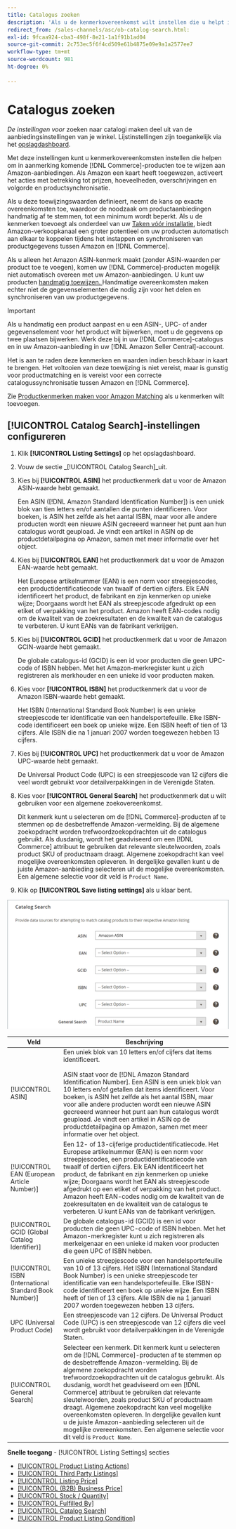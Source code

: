 ```yaml
---
title: Catalogus zoeken
description: 'Als u de kenmerkovereenkomst wilt instellen die u helpt in aanmerking komende producten uit de handelscatalogus toe te wijzen aan Amazon-aanbiedingen, werkt u de zoekinstellingen van de catalogus bij.'
redirect_from: /sales-channels/asc/ob-catalog-search.html: 
exl-id: 9fcaa924-cba3-498f-8e21-1a1f91b1ad04
source-git-commit: 2c753ec5f6f4cd509e61b4875e09e9a1a2577ee7
workflow-type: tm+mt
source-wordcount: 981
ht-degree: 0%

---
```


# Catalogus zoeken

_De instellingen voor_ zoeken naar catalogi maken deel uit van de aanbiedingsinstellingen van je winkel. Lijstinstellingen zijn toegankelijk via het [opslagdashboard](./amazon-store-dashboard.md).

Met deze instellingen kunt u kenmerkovereenkomsten instellen die helpen om in aanmerking komende [!DNL Commerce]-producten toe te wijzen aan Amazon-aanbiedingen. Als Amazon een kaart heeft toegewezen, activeert het acties met betrekking tot prijzen, hoeveelheden, overschrijvingen en volgorde en productsynchronisatie.

Als u deze toewijzingswaarden definieert, neemt de kans op exacte overeenkomsten toe, waardoor de noodzaak om productaanbiedingen handmatig af te stemmen, tot een minimum wordt beperkt. Als u de kenmerken toevoegt als onderdeel van uw [Taken vóór installatie](./amazon-pre-setup-tasks.md), biedt Amazon-verkoopkanaal een groter potentieel om uw producten automatisch aan elkaar te koppelen tijdens het instappen en synchroniseren van productgegevens tussen Amazon en [!DNL Commerce].

Als u alleen het Amazon ASIN-kenmerk maakt (zonder ASIN-waarden per product toe te voegen), komen uw [!DNL Commerce]-producten mogelijk niet automatisch overeen met uw Amazon-aanbiedingen. U kunt uw producten [handmatig toewijzen. ](./creating-assigning-catalog-products.md) Handmatige overeenkomsten maken echter niet de gegevenselementen die nodig zijn voor het delen en synchroniseren van uw productgegevens.

>[!IMPORTANT]
>
>Als u handmatig een product aanpast en u een ASIN-, UPC- of ander gegevenselement voor het product wilt bijwerken, moet u de gegevens op twee plaatsen bijwerken. Werk deze bij in uw [!DNL Commerce]-catalogus en in uw Amazon-aanbieding in uw [!DNL Amazon Seller Central]-account.

Het is aan te raden deze kenmerken en waarden indien beschikbaar in kaart te brengen. Het voltooien van deze toewijzing is niet vereist, maar is gunstig voor productmatching en is vereist voor een correcte catalogussynchronisatie tussen Amazon en [!DNL Commerce].

Zie [Productkenmerken maken voor Amazon Matching](./ob-creating-magento-attributes.md) als u kenmerken wilt toevoegen.

## [!UICONTROL Catalog Search]-instellingen configureren

1. Klik **[!UICONTROL Listing Settings]** op het opslagdashboard.

1. Vouw de sectie _[!UICONTROL Catalog Search]_uit.

1. Kies bij **[!UICONTROL ASIN]** het productkenmerk dat u voor de Amazon ASIN-waarde hebt gemaakt.

   Een ASIN ([!DNL Amazon Standard Identification Number]) is een uniek blok van tien letters en/of aantallen die punten identificeren. Voor boeken, is ASIN het zelfde als het aantal ISBN, maar voor alle andere producten wordt een nieuwe ASIN gecreeerd wanneer het punt aan hun catalogus wordt geupload. Je vindt een artikel in ASIN op de productdetailpagina op Amazon, samen met meer informatie over het object.

1. Kies bij **[!UICONTROL EAN]** het productkenmerk dat u voor de Amazon EAN-waarde hebt gemaakt.

   Het Europese artikelnummer (EAN) is een norm voor streepjescodes, een productidentificatiecode van twaalf of dertien cijfers. Elk EAN identificeert het product, de fabrikant en zijn kenmerken op unieke wijze; Doorgaans wordt het EAN als streepjescode afgedrukt op een etiket of verpakking van het product. Amazon heeft EAN-codes nodig om de kwaliteit van de zoekresultaten en de kwaliteit van de catalogus te verbeteren. U kunt EANs van de fabrikant verkrijgen.

1. Kies bij **[!UICONTROL GCID]** het productkenmerk dat u voor de Amazon GCIN-waarde hebt gemaakt.

   De globale catalogus-id (GCID) is een id voor producten die geen UPC-code of ISBN hebben. Met het Amazon-merkregister kunt u zich registreren als merkhouder en een unieke id voor producten maken.

1. Kies voor **[!UICONTROL ISBN]** het productkenmerk dat u voor de Amazon ISBN-waarde hebt gemaakt.

   Het ISBN (International Standard Book Number) is een unieke streepjescode ter identificatie van een handelsportefeuille. Elke ISBN-code identificeert een boek op unieke wijze. Een ISBN heeft of tien of 13 cijfers. Alle ISBN die na 1 januari 2007 worden toegewezen hebben 13 cijfers.

1. Kies bij **[!UICONTROL UPC]** het productkenmerk dat u voor de Amazon UPC-waarde hebt gemaakt.

   De Universal Product Code (UPC) is een streepjescode van 12 cijfers die veel wordt gebruikt voor detailverpakkingen in de Verenigde Staten.

1. Kies voor **[!UICONTROL General Search]** het productkenmerk dat u wilt gebruiken voor een algemene zoekovereenkomst.

   Dit kenmerk kunt u selecteren om de [!DNL Commerce]-producten af te stemmen op de desbetreffende Amazon-vermelding. Bij de algemene zoekopdracht worden trefwoordzoekopdrachten uit de catalogus gebruikt. Als dusdanig, wordt het geadviseerd om een [!DNL Commerce] attribuut te gebruiken dat relevante sleutelwoorden, zoals product SKU of productnaam draagt. Algemene zoekopdracht kan veel mogelijke overeenkomsten opleveren. In dergelijke gevallen kunt u de juiste Amazon-aanbieding selecteren uit de mogelijke overeenkomsten. Een algemene selectie voor dit veld is `Product Name`.

1. Klik op **[!UICONTROL Save listing settings]** als u klaar bent.

![Catalogus zoeken](assets/amazon-catalog-search.png)

| Veld | Beschrijving |
|--- |--- |
| [!UICONTROL ASIN] | Een uniek blok van 10 letters en/of cijfers dat items identificeert.<br><br>ASIN staat voor de  [!DNL Amazon Standard Identification Number]. Een ASIN is een uniek blok van 10 letters en/of getallen dat items identificeert. Voor boeken, is ASIN het zelfde als het aantal ISBN, maar voor alle andere producten wordt een nieuwe ASIN gecreeerd wanneer het punt aan hun catalogus wordt geupload. Je vindt een artikel in ASIN op de productdetailpagina op Amazon, samen met meer informatie over het object. |
| [!UICONTROL EAN (European Article Number)] | Een 12- of 13-cijferige productidentificatiecode. Het Europese artikelnummer (EAN) is een norm voor streepjescodes, een productidentificatiecode van twaalf of dertien cijfers. Elk EAN identificeert het product, de fabrikant en zijn kenmerken op unieke wijze; Doorgaans wordt het EAN als streepjescode afgedrukt op een etiket of verpakking van het product. Amazon heeft EAN-codes nodig om de kwaliteit van de zoekresultaten en de kwaliteit van de catalogus te verbeteren. U kunt EANs van de fabrikant verkrijgen. |
| [!UICONTROL GCID (Global Catalog Identifier)] | De globale catalogus-id (GCID) is een id voor producten die geen UPC-code of ISBN hebben. Met het Amazon-merkregister kunt u zich registreren als merkeigenaar en een unieke id maken voor producten die geen UPC of ISBN hebben. |
| [!UICONTROL ISBN (International Standard Book Number)] | Een unieke streepjescode voor een handelsportefeuille van 10 of 13 cijfers. Het ISBN (International Standard Book Number) is een unieke streepjescode ter identificatie van een handelsportefeuille. Elke ISBN-code identificeert een boek op unieke wijze. Een ISBN heeft of tien of 13 cijfers. Alle ISBN die na 1 januari 2007 worden toegewezen hebben 13 cijfers. |
| UPC (Universal Product Code) | Een streepjescode van 12 cijfers. De Universal Product Code (UPC) is een streepjescode van 12 cijfers die veel wordt gebruikt voor detailverpakkingen in de Verenigde Staten. |
| [!UICONTROL General Search] | Selecteer een kenmerk. Dit kenmerk kunt u selecteren om de [!DNL Commerce]-producten af te stemmen op de desbetreffende Amazon-vermelding. Bij de algemene zoekopdracht worden trefwoordzoekopdrachten uit de catalogus gebruikt. Als dusdanig, wordt het geadviseerd om een [!DNL Commerce] attribuut te gebruiken dat relevante sleutelwoorden, zoals product SKU of productnaam draagt. Algemene zoekopdracht kan veel mogelijke overeenkomsten opleveren. In dergelijke gevallen kunt u de juiste Amazon-aanbieding selecteren uit de mogelijke overeenkomsten. Een algemene selectie voor dit veld is `Product Name`. |

**Snelle toegang**  -  [!UICONTROL Listing Settings] secties

- [[!UICONTROL Product Listing Actions]](./product-listing-actions.md)
- [[!UICONTROL Third Party Listings]](./third-party-listing-settings.md)
- [[!UICONTROL Listing Price]](./listing-price.md)
- [[!UICONTROL (B2B) Business Price]](./business-pricing.md)
- [[!UICONTROL Stock / Quantity]](./stock-quantity.md)
- [[!UICONTROL Fulfilled By]](./fulfilled-by.md)
- [[!UICONTROL Catalog Search]](./catalog-search.md)
- [[!UICONTROL Product Listing Condition]](./product-listing-condition.md)
